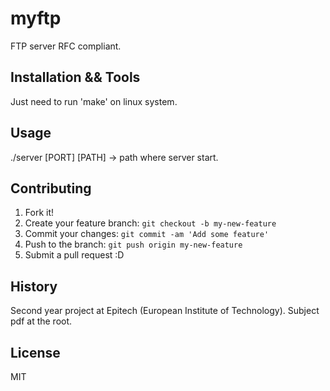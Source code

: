 # myftp

FTP server RFC compliant.

## Installation && Tools

Just need to run 'make' on linux system.</br>

## Usage

./server [PORT] [PATH] -> path where server start.

## Contributing

1. Fork it!
2. Create your feature branch: `git checkout -b my-new-feature`
3. Commit your changes: `git commit -am 'Add some feature'`
4. Push to the branch: `git push origin my-new-feature`
5. Submit a pull request :D

## History

Second year project at Epitech (European Institute of Technology). Subject pdf at the root.

## License

MIT
